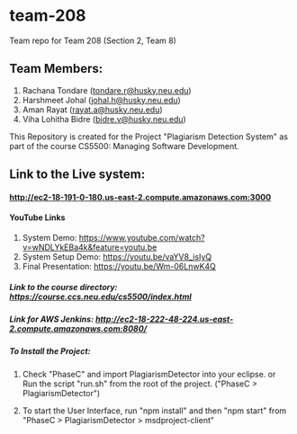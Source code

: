 # team-208
Team repo for Team 208 (Section 2, Team 8)

##  Team Members: ##
1. Rachana Tondare (tondare.r@husky.neu.edu)
2. Harshmeet Johal (johal.h@husky.neu.edu)
3. Aman Rayat (rayat.a@husky.neu.edu)
4. Viha Lohitha Bidre (bidre.v@husky.neu.edu)

This Repository is created for the Project "Plagiarism Detection System" as part of the course CS5500: Managing Software Development.

## Link to the Live system:
#### http://ec2-18-191-0-180.us-east-2.compute.amazonaws.com:3000

#### YouTube Links ####
1. System Demo: https://www.youtube.com/watch?v=wNDLYkEBa4k&feature=youtu.be
2. System Setup Demo: https://youtu.be/vaYV8_isIyQ
3. Final Presentation: https://youtu.be/Wm-06LnwK4Q

##### Link to the course directory: https://course.ccs.neu.edu/cs5500/index.html #####
#####  Link for AWS Jenkins: http://ec2-18-222-48-224.us-east-2.compute.amazonaws.com:8080/ #####


#####  To Install the Project: #####

1. Check "PhaseC" and import PlagiarismDetector into your eclipse.
   or  
   Run the script "run.sh" from the root of the project. ("PhaseC > PlagiarismDetector")

2. To start the User Interface, run "npm install" and then "npm start" from "PhaseC > PlagiarismDetector > msdproject-client"

